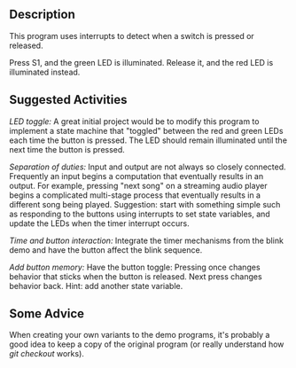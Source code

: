 ## Description
This program uses interrupts to detect when a switch is pressed or
released.

Press S1, and the green LED is illuminated.  Release it, and the red
LED is illuminated instead.

## Suggested Activities
_LED toggle:_  A great initial project would be to modify this program to
implement a state machine that "toggled" between the red and green LEDs
each time the button is pressed. The LED should remain illuminated until
the next time the button is pressed.

_Separation of duties:_ Input and output are not always so closely
connected.  Frequently an input begins a computation that eventually
results in an output. For example, pressing "next song" on a streaming
audio player begins a complicated multi-stage process that eventually
results in a different song being played.  Suggestion: start with
something simple such as responding to the buttons using interrupts to
set state variables, and update the LEDs when the timer interrupt
occurs.  

_Time and button interaction:_
Integrate the timer mechanisms from the blink demo and have the button affect the blink sequence.

_Add button memory:_
Have the button toggle: Pressing once changes behavior that sticks when the button is released.  Next press changes behavior back.  Hint: add another state variable.

## Some Advice
When creating your own variants to the demo programs,
it's probably a good idea to keep a copy of the original program (or really understand how _git checkout_ works).  

